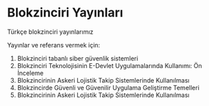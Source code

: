 # Blokzinciri Yayınları
Türkçe blokzinciri yayınlarımız

Yayınlar ve referans vermek için:

1. Blokzinciri tabanlı siber güvenlik sistemleri
2. Blokzinciri Teknolojisinin E-Devlet Uygulamalarında Kullanımı: Ön İnceleme
3. Blokzincirinin Askeri Lojistik Takip Sistemlerinde Kullanılması
4. Blokzincirde Güvenli ve Güvenilir Uygulama Geliştirme Temelleri
5. Blokzincirinin Askeri Lojistik Takip Sistemlerinde Kullanılması

